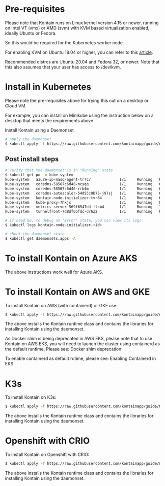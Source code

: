 # Pre-requisites
Please note that Kontain runs on Linux kernel version 4.15 or newer, running on Intel VT (vmx) or AMD (svm) with KVM based virtualization enabled, ideally Ubuntu or Fedora.

So this would be required for the Kubernetes worker node.

For enabling KVM on Ubuntu 18.04 or higher, you can refer to this [article](https://linuxize.com/post/how-to-install-kvm-on-ubuntu-18-04/).

Recommended distros are Ubuntu 20.04 and Fedora 32, or newer. Note that this also assumes that your user has access to /dev/kvm.

# Install in Kubernetes
Please note the pre-requisites above for trying this out on a desktop or Cloud VM.

For example, you can install on Minikube using the instruction below on a desktop that meets the requirements above.

Install Kontain using a Daemonset
```bash
# apply the daemonset
$ kubectl apply -f https://raw.githubusercontent.com/kontainapp/guide/main/_k8s/kustomize_outputs/km.yaml
```

## Post install steps
```bash
# verify that the daemonset is in "Running" state
$ kubectl get po -n kube-system
kube-system   azure-ip-masq-agent-tr7c7             1/1     Running   0          37m
kube-system   coredns-58567c6d46-ncsqq              1/1     Running   0          38m
kube-system   coredns-58567c6d46-rrb4m              1/1     Running   0          36m
kube-system   coredns-autoscaler-54d55c8b75-j97sj   1/1     Running   0          38m
kube-system   kontain-node-initializer-tvr84        1/1     Running   0          39s
kube-system   kube-proxy-7hkjc                      1/1     Running   0          37m
kube-system   metrics-server-569f6547dd-flsb4       1/1     Running   1          38m
kube-system   tunnelfront-7d8df6bfdc-dr6z2          1/1     Running   0          38m

# if need be, to debug an "Error" state, you can view its logs:
$ kubectl logs kontain-node-initializer-<id>

# check the daemonset state
$ kubectl get daemonsets.apps -A
```

# To install Kontain on Azure AKS
The above instructions work well for Azure AKS.

# To install Kontain on AWS and GKE
To install Kontain on AWS (with containerd) or GKE use:

```bash
$ kubectl apply -f https://raw.githubusercontent.com/kontainapp/guide/main/_k8s/kustomize_outputs/kkm.yaml
```

The above installs the Kontain runtime class and contains the libraries for installing Kontain using the daemonset.

As Docker shim is being deprecated in AWS EKS, please note that to use Kontain on AWS EKS, you will need to launch the cluster using containerd as the default runtime. Please see: Docker shim deprecation

To enable containerd as default rutime, please see: Enabling Containerd in EKS

# K3s
To install Kontain on K3s:

```bash
$ kubectl apply -f https://raw.githubusercontent.com/kontainapp/guide/main/_k8s/kustomize_outputs/k3s.yaml
```

The above installs the Kontain runtime class and contains the libraries for installing Kontain using the daemonset.


# Openshift with CRIO
To install Kontain on Openshift with CRIO:

```bash
$ kubectl apply -f https://raw.githubusercontent.com/kontainapp/guide/main/_k8s/kustomize_outputs/km-crio.yaml
```

The above installs the Kontain runtime class and contains the libraries for installing Kontain using the daemonset.
